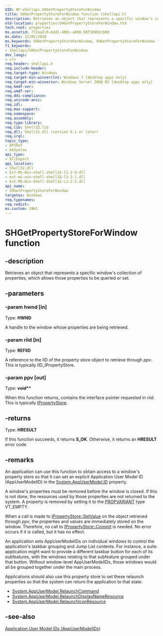 ```yaml
---
UID: NF:shellapi.SHGetPropertyStoreForWindow
title: SHGetPropertyStoreForWindow function (shellapi.h)
description: Retrieves an object that represents a specific window's collection of properties, which allows those properties to be queried or set.
old-location: properties\SHGetPropertyStoreForWindow.htm
tech.root: properties
ms.assetid: 772aa2c8-6dd1-480c-a008-58f30902cb80
ms.date: 12/05/2018
ms.keywords: SHGetPropertyStoreForWindow, SHGetPropertyStoreForWindow function [Windows Properties], _shell_SHGetPropertyStoreForWindow, properties.SHGetPropertyStoreForWindow, shell.SHGetPropertyStoreForWindow, shellapi/SHGetPropertyStoreForWindow
f1_keywords:
- shellapi/SHGetPropertyStoreForWindow
dev_langs:
- c++
req.header: shellapi.h
req.include-header: 
req.target-type: Windows
req.target-min-winverclnt: Windows 7 [desktop apps only]
req.target-min-winversvr: Windows Server 2008 R2 [desktop apps only]
req.kmdf-ver: 
req.umdf-ver: 
req.ddi-compliance: 
req.unicode-ansi: 
req.idl: 
req.max-support: 
req.namespace: 
req.assembly: 
req.type-library: 
req.lib: Shell32.lib
req.dll: Shell32.dll (version 6.1 or later)
req.irql: 
topic_type:
- APIRef
- kbSyntax
api_type:
- DllExport
api_location:
- Shell32.dll
- Ext-MS-Win-shell-shell32-l1-2-0.dll
- ext-ms-win-shell-shell32-l1-2-1.dll
- Ext-MS-Win-Shell-Shell32-L1-2-2.dll
api_name:
- SHGetPropertyStoreForWindow
targetos: Windows
req.typenames: 
req.redist: 
ms.custom: 19H1
---
```


# SHGetPropertyStoreForWindow function


## -description


Retrieves an object that represents a specific window's collection of properties, which allows those properties to be queried or set.


## -parameters




### -param hwnd [in]

Type: <b>HWND</b>

A handle to the window whose properties are being retrieved.


### -param riid [in]

Type: <b>REFIID</b>

A reference to the IID of the property store object to retrieve through <i>ppv</i>. This is typically IID_IPropertyStore.


### -param ppv [out]

Type: <b>void**</b>

When this function returns, contains the interface pointer requested in <i>riid</i>. This is typically <a href="https://docs.microsoft.com/windows/desktop/api/propsys/nn-propsys-ipropertystore">IPropertyStore</a>.


## -returns



Type: <b>HRESULT</b>

If this function succeeds, it returns <b xmlns:loc="http://microsoft.com/wdcml/l10n">S_OK</b>. Otherwise, it returns an <b xmlns:loc="http://microsoft.com/wdcml/l10n">HRESULT</b> error code.




## -remarks



An application can use this function to obtain access to a window's property store so that it can set an explicit Application User Model ID (AppUserModelID) in the <a href="https://docs.microsoft.com/windows/desktop/properties/props-system-appusermodel-id">System.AppUserModel.ID</a> property.

A window's properties must be removed before the window is closed. If this is not done, the resources used by those properties are not returned to the system. A property is removed by setting it to the <a href="https://docs.microsoft.com/windows/desktop/api/propidl/ns-propidl-propvariant">PROPVARIANT</a> type VT_EMPTY.

When a call is made to <a href="https://docs.microsoft.com/windows/desktop/api/propsys/nf-propsys-ipropertystore-setvalue">IPropertyStore::SetValue</a> on the object retrieved through <i>ppv</i>, the properties and values are immediately stored on the window. Therefore, no call to <a href="https://docs.microsoft.com/windows/desktop/api/propsys/nf-propsys-ipropertystore-commit">IPropertyStore::Commit</a> is needed. No error occurs if it is called, but it has no effect.

An application sets AppUserModelIDs on individual windows to control the application's taskbar grouping and Jump List contents. For instance, a suite application might want to provide a different taskbar button for each of its subfeatures, with the windows relating to that subfeature grouped under that button. Without window-level AppUserModelIDs, those windows would all be grouped together under the main process.

Applications should also use this property store to set these relaunch properties so that the system can return the application to that state.

                

<ul>
<li>
<a href="https://docs.microsoft.com/windows/desktop/properties/props-system-appusermodel-relaunchcommand">System.AppUserModel.RelaunchCommand</a>
</li>
<li>
<a href="https://docs.microsoft.com/windows/desktop/properties/props-system-appusermodel-relaunchdisplaynameresource">System.AppUserModel.RelaunchDisplayNameResource</a>
</li>
<li>
<a href="https://docs.microsoft.com/windows/desktop/properties/props-system-appusermodel-relaunchiconresource">System.AppUserModel.RelaunchIconResource</a>
</li>
</ul>



## -see-also




<a href="https://docs.microsoft.com/windows/desktop/shell/appids">Application User Model IDs (AppUserModelIDs)</a>
 

 


